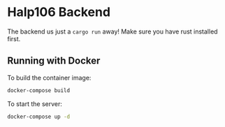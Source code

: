 # Halp106 Backend

The backend us just a `cargo run` away! Make sure you have
rust installed first.

## Running with Docker

To build the container image:
```bash
docker-compose build
```

To start the server:
```bash
docker-compose up -d
```
